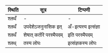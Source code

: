 | स्थिति | सूत्र | टिप्पणी |
| ----- | ------- | ------ |
| श्लथँ | - | - |
| श्लथँ | उपदेशेऽजनुनासिक इत् | अँ-इत्यस्य इत्संज्ञा |
| श्लथँ | शेषात् कर्तरि परस्मैपदम् | इति परस्मैपदम् |
| श्लथ् | तस्य लोपः | इत्संज्ञकस्य लोपः |
